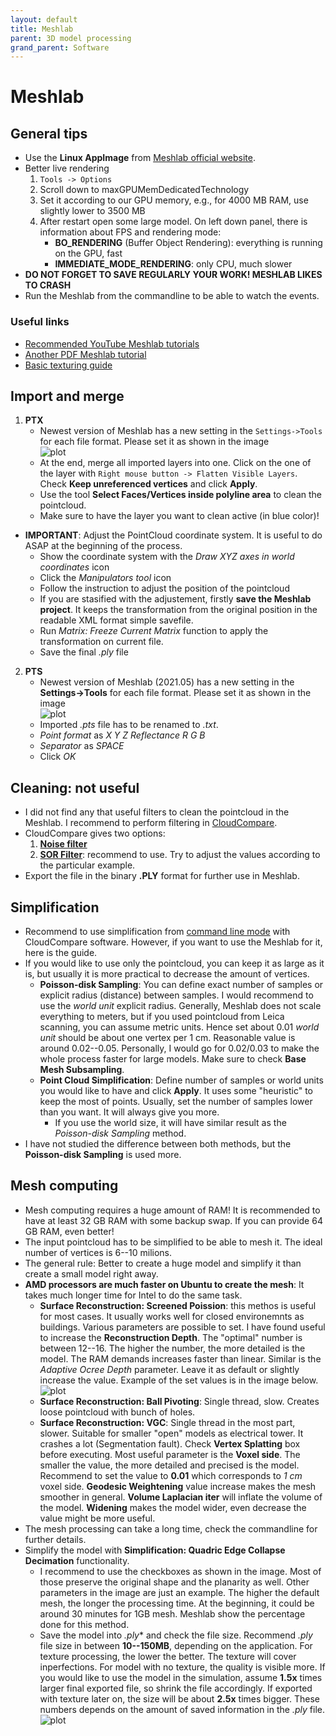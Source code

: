 ```yaml
---
layout: default
title: Meshlab
parent: 3D model processing
grand_parent: Software
---
```


# Meshlab
## General tips
* Use the **Linux AppImage** from [Meshlab official website](https://www.meshlab.net/#download).
* Better live rendering
    1. `Tools -> Options`
    2. Scroll down to maxGPUMemDedicatedTechnology
    3. Set it according to our GPU memory, e.g., for 4000 MB RAM, use slightly lower to 3500 MB
    4. After restart open some large model. On left down panel, there is information about FPS and rendering mode:
        - **BO_RENDERING** (Buffer Object Rendering): everything is running on the GPU, fast
        - **IMMEDIATE_MODE_RENDERING**: only CPU, much slower
* **DO NOT FORGET TO SAVE REGULARLY YOUR WORK! MESHLAB LIKES TO CRASH**
* Run the Meshlab from the commandline to be able to watch the events.

### Useful links
* [Recommended YouTube Meshlab tutorials](https://www.youtube.com/channel/UC70CKZQPj_ZAJ0Osrm6TyTg)
* [Another PDF Meshlab tutorial](http://www.heritagedoc.pt/doc/Meshlab_Tutorial_iitd.pdf)
* [Basic texturing guide](https://github.com/gsilano/CrazyS/wiki/Working-With-Meshes-in-Gazebo)

## Import and merge
1. **PTX**
    - Newest version of Meshlab has a new setting in the `Settings->Tools` for each file format. Please set it as shown in the image\
  ![plot](.fig/ptx_settings.png) 
    - At the end, merge all imported layers into one. Click on the one of the layer with `Right mouse button -> Flatten Visible Layers`. Check **Keep unreferenced vertices** and click **Apply**.
    - Use the tool **Select Faces/Vertices inside polyline area** to clean the pointcloud.
    - Make sure to have the layer you want to clean active (in blue color)!
* **IMPORTANT**: Adjust the PointCloud coordinate system. It is useful to do ASAP at the beginning of the process.
    - Show the coordinate system with the *Draw XYZ axes in world coordinates* icon
    - Click the *Manipulators tool* icon
    - Follow the instruction to adjust the position of the pointcloud
    - If you are stasified with the adjustement, firstly **save the Meshlab project**. It keeps the transformation from the original position in the readable XML format simple savefile.
    - Run *Matrix: Freeze Current Matrix* function to apply the transformation on current file.
    - Save the final *.ply* file

2. **PTS**
    - Newest version of Meshlab (2021.05) has a new setting in the **Settings->Tools** for each file format. Please set it as shown in the image\
  ![plot](.fig/pts_settings.png) 
    - Imported *.pts* file has to be renamed to *.txt*.
    - *Point format* as *X Y Z Reflectance R G B*
    - *Separator* as *SPACE*
    - Click *OK*

## Cleaning: not useful 
* I did not find any that useful filters to clean the pointcloud in the Meshlab. I recommend to perform filtering in [CloudCompare](https://ctu-mrs.github.io/docs/software/3d_model_processing/cloudcompare).
* CloudCompare gives two options:
    1. **[Noise filter](http://www.cloudcompare.org/doc/wiki/index.php?title=Noise_filter)**
    2. **[SOR Filter](https://www.cloudcompare.org/doc/wiki/index.php?title=SOR_filter)**: recommend to use. Try to adjust the values according to the particular example.
* Export the file in the binary **.PLY** format for further use in Meshlab.

## Simplification
* Recommend to use simplification from [command line mode](https://ctu-mrs.github.io/docs/software/3d_model_processing/cloudcompare.html#command-line-mode) with CloudCompare software. However, if you want to use the Meshlab for it, here is the guide.
* If you would like to use only the pointcloud, you can keep it as large as it is, but usually it is more practical to decrease the amount of vertices.
    - **Poisson-disk Sampling**: You can define exact number of samples or explicit radius (distance) between samples. I would recommend to use the *world unit* explicit radius. Generally, Meshlab does not scale everything to meters, but if you used pointcloud from Leica scanning, you can assume metric units. Hence set about 0.01 *world unit* should be about one vertex per 1 cm. Reasonable value is around 0.02--0.05. Personally, I would go for 0.02/0.03 to make the whole process faster for large models. Make sure to check **Base Mesh Subsampling**.
    - **Point Cloud Simplification**: Define number of samples or world units you would like to have and click **Apply**. It uses some "heuristic" to keep the most of points. Usually, set the number of samples lower than you want. It will always give you more.
        - If you use the world size, it will have similar result as the *Poisson-disk Sampling* method.
* I have not studied the difference between both methods, but the **Poisson-disk Sampling** is used more.

## Mesh computing
* Mesh computing requires a huge amount of RAM! It is recommended to have at least 32 GB RAM with some backup swap. If you can provide 64 GB RAM, even better!
* The input pointcloud has to be simplified to be able to mesh it. The ideal number of vertices is 6--10 milions.
* The general rule: Better to create a huge model and simplify it than create a small model right away.
* **AMD processors are much faster on Ubuntu to create the mesh**: It takes much longer time for Intel to do the same task.
    - **Surface Reconstruction: Screened Poission**: this methos is useful for most cases. It usually works well for closed environemnts as buildings. Various parameters are possible to set. I have found useful to increase the **Reconstruction Depth**. The "optimal" number is between 12--16. The higher the number, the more detailed is the model. The RAM demands increases faster than linear. Similar is the *Adaptive Ocree Depth* parameter. Leave it as default or slightly increase the value. Example of the set values is in the image below.\
    ![plot](.fig/poisson_reconstruction.png)
    - **Surface Reconstruction: Ball Pivoting**: Single thread, slow. Creates loose pointcloud with bunch of holes.
    - **Surface Reconstruction: VGC**: Single thread in the most part, slower. Suitable for smaller "open" models as electrical tower. It crashes a lot (Segmentation fault). Check **Vertex Splatting** box before executing. Most useful parameter is the **Voxel side**. The smaller the value, the more detailed and precised is the model. Recommend to set the value to **0.01** which corresponds to *1 cm* voxel side. **Geodesic Weightening** value increase makes the mesh smoother in general. **Volume Laplacian iter** will inflate the volume of the model. **Widening** makes the model wider, even decrease the value might be more useful. 
* The mesh processing can take a long time, check the commandline for further details.
* Simplify the model with **Simplification: Quadric Edge Collapse Decimation** functionality.
    - I recommend to use the checkboxes as shown in the image. Most of those preserve the original shape and the planarity as well. Other parameters in the image are just an example. The higher the default mesh, the longer the processing time. At the beginning, it could be around 30 minutes for 1GB mesh. Meshlab show the percentage done for this method.
    - Save the model into *.ply** and check the file size. Recommend *.ply* file size in between **10--150MB**, depending on the application. For texture processing, the lower the better. The texture will cover inperfections. For model with no texture, the quality is visible more. If you would like to use the model in the simulation, assume **1.5x** times larger final exported file, so shrink the file accordingly. If exported with texture later on, the size will be about **2.5x** times bigger. These numbers depends on the amount of saved information in the *.ply* file.\
    ![plot](.fig/simplification_example.png)
